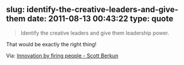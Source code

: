 slug: identify-the-creative-leaders-and-give-them
date: 2011-08-13 00:43:22
type: quote
---

> Identify the creative leaders and give them leadership power.

That would be exactly the right thing!

 Via: [Innovation by firing people - Scott Berkun](http://www.scottberkun.com/blog/2008/innovation-by-firing-people/)
